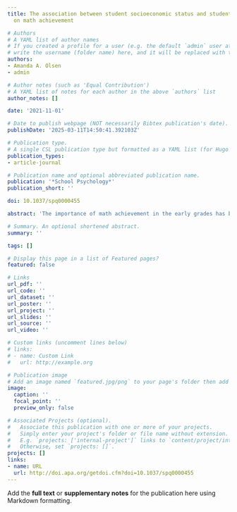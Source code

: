 ```yaml
---
title: The association between student socioeconomic status and student–teacher relationships
  on math achievement

# Authors
# A YAML list of author names
# If you created a profile for a user (e.g. the default `admin` user at `content/authors/admin/`), 
# write the username (folder name) here, and it will be replaced with their full name and linked to their profile.
authors:
- Amanda A. Olsen
- admin

# Author notes (such as 'Equal Contribution')
# A YAML list of notes for each author in the above `authors` list
author_notes: []

date: '2021-11-01'

# Date to publish webpage (NOT necessarily Bibtex publication's date).
publishDate: '2025-03-11T14:50:41.392103Z'

# Publication type.
# A single CSL publication type but formatted as a YAML list (for Hugo requirements).
publication_types:
- article-journal

# Publication name and optional abbreviated publication name.
publication: '*School Psychology*'
publication_short: ''

doi: 10.1037/spq0000455

abstract: 'The importance of math achievement in the early grades has been well documented. Two variables that have independently been found to be strong predictors of math achievement are student–teacher relationships (STR) and socioeconomic status (SES). The present study investigates the interaction between STR and SES on student math achievement using the Early Childhood Longitudinal Study, a nationally representative data set. The participants included approximately 8,380 first-grade students, 2,930 teachers, and 860 schools, representing a weighted sample of approximately 3.15 million students or 90% of the population. Multilevel modeling, controlling for student-, teacher-, and school-level factors, found that both STR and SES had a strong relationship with student math achievement. There was also a statistically significant moderation effect between close STR and SES on math achievement, suggesting that close STR are beneficial for all students, but are especially beneficial for students from low SES backgrounds. Further, educational implications for research, policy, and practice are provided.'

# Summary. An optional shortened abstract.
summary: ''

tags: []

# Display this page in a list of Featured pages?
featured: false

# Links
url_pdf: ''
url_code: ''
url_dataset: ''
url_poster: ''
url_project: ''
url_slides: ''
url_source: ''
url_video: ''

# Custom links (uncomment lines below)
# links:
# - name: Custom Link
#   url: http://example.org

# Publication image
# Add an image named `featured.jpg/png` to your page's folder then add a caption below.
image:
  caption: ''
  focal_point: ''
  preview_only: false

# Associated Projects (optional).
#   Associate this publication with one or more of your projects.
#   Simply enter your project's folder or file name without extension.
#   E.g. `projects: ['internal-project']` links to `content/project/internal-project/index.md`.
#   Otherwise, set `projects: []`.
projects: []
links:
- name: URL
  url: http://doi.apa.org/getdoi.cfm?doi=10.1037/spq0000455
---
```


Add the **full text** or **supplementary notes** for the publication here using Markdown formatting.

